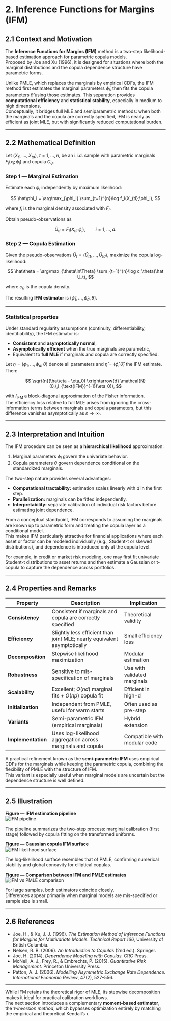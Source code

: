 # 2. Inference Functions for Margins (IFM)

## 2.1 Context and Motivation
The **Inference Functions for Margins (IFM)** method is a two-step
likelihood-based estimation approach for parametric copula models.  
Proposed by Joe and Xu (1996), it is designed for situations where both
the marginal distributions and the copula dependence structure have
parametric forms.

Unlike PMLE, which replaces the marginals by empirical CDFs,
the IFM method first estimates the marginal parameters $\hat\phi_i$,
then fits the copula parameters $\hat\theta$ using those estimates.
This separation provides **computational efficiency** and **statistical
stability**, especially in medium to high dimensions.  
Conceptually, it bridges full MLE and semiparametric methods: when both
the marginals and the copula are correctly specified, IFM is nearly as
efficient as joint MLE, but with significantly reduced computational
burden.

---

## 2.2 Mathematical Definition

Let $(X_{t1},\ldots,X_{td})$, $t=1,\ldots,n$, be an i.i.d. sample with
parametric marginals $F_i(x_i;\phi_i)$ and copula $C_\theta$.

### Step 1 — Marginal Estimation

Estimate each $\phi_i$ independently by maximum likelihood:

$$
\hat\phi_i
 = \arg\max_{\phi_i}
   \sum_{t=1}^{n}\log f_i(X_{ti};\phi_i),
$$

where $f_i$ is the marginal density associated with $F_i$.

Obtain pseudo-observations as

$$
\hat U_{ti} = F_i(X_{ti};\hat\phi_i), \qquad i=1,\ldots,d.
$$

### Step 2 — Copula Estimation

Given the pseudo-observations $\hat U_t=(\hat U_{t1},\ldots,\hat U_{td})$,
maximize the copula log-likelihood:

$$
\hat\theta
 = \arg\max_{\theta\in\Theta}
   \sum_{t=1}^{n}\log c_\theta(\hat U_t),
$$

where $c_\theta$ is the copula density.

The resulting **IFM estimator** is
$(\hat\phi_1,\ldots,\hat\phi_d,\hat\theta)$.

---

### Statistical properties

Under standard regularity assumptions (continuity, differentiability,
identifiability), the IFM estimator is:

- **Consistent** and **asymptotically normal**,  
- **Asymptotically efficient** when the true marginals are parametric,  
- Equivalent to **full MLE** if marginals and copula are correctly
  specified.

Let $\eta=(\phi_1,\ldots,\phi_d,\theta)$ denote all parameters and
$\hat\eta=(\hat\phi,\hat\theta)$ the IFM estimate.  
Then:

$$
\sqrt{n}(\hat\eta - \eta_0)
 \xrightarrow{d}
 \mathcal{N}(0,\,I_{\text{IFM}}^{-1}(\eta_0)),
$$

with $I_{\text{IFM}}$ a block-diagonal approximation of the Fisher
information.  
The efficiency loss relative to full MLE arises from ignoring the
cross-information terms between marginals and copula parameters, but
this difference vanishes asymptotically as $n\to\infty$.

---

## 2.3 Interpretation and Intuition

The IFM procedure can be seen as a **hierarchical likelihood**
approximation:

1. Marginal parameters $\phi_i$ govern the univariate behavior.  
2. Copula parameters $\theta$ govern dependence conditional on the
   standardized marginals.

The two-step nature provides several advantages:
- **Computational tractability:** estimation scales linearly with $d$ in
  the first step.  
- **Parallelization:** marginals can be fitted independently.  
- **Interpretability:** separate calibration of individual risk factors
  before estimating joint dependence.  

From a conceptual standpoint, IFM corresponds to assuming the marginals
are known up to parametric form and treating the copula layer as a
conditional model.  
This makes IFM particularly attractive for financial applications where
each asset or factor can be modeled individually (e.g., Student-t or
skewed distributions), and dependence is introduced only at the copula
level.

For example, in credit or market risk modeling, one may first fit
univariate Student-t distributions to asset returns and then estimate a
Gaussian or t-copula to capture the dependence across portfolios.

---

## 2.4 Properties and Remarks

| Property | Description | Implication |
|-----------|--------------|-------------|
| **Consistency** | Consistent if marginals and copula are correctly specified | Theoretical validity |
| **Efficiency** | Slightly less efficient than joint MLE; nearly equivalent asymptotically | Small efficiency loss |
| **Decomposition** | Stepwise likelihood maximization | Modular estimation |
| **Robustness** | Sensitive to mis-specification of marginals | Use with validated marginals |
| **Scalability** | Excellent; $O(nd)$ marginal fits + $O(np)$ copula fit | Efficient in high-d |
| **Initialization** | Independent from PMLE, useful for warm starts | Often used as pre-step |
| **Variants** | Semi-parametric IFM (empirical marginals) | Hybrid extension |
| **Implementation** | Uses log-likelihood aggregation across marginals and copula | Compatible with modular code |

A practical refinement known as the **semi-parametric IFM** uses
empirical CDFs for the marginals while keeping the parametric copula,
combining the flexibility of PMLE with the structure of IFM.  
This variant is especially useful when marginal models are uncertain but
the dependence structure is well defined.

---

## 2.5 Illustration

**Figure — IFM estimation pipeline**  
![IFM pipeline](../assets/figures/03_calibration/ifm_pipeline.svg)

The pipeline summarizes the two-step process: marginal calibration
(first stage) followed by copula fitting on the transformed uniforms.

**Figure — Gaussian copula IFM surface**  
![IFM likelihood surface](../assets/figures/03_calibration/ifm_gaussian_surface.svg)

The log-likelihood surface resembles that of PMLE, confirming numerical
stability and global concavity for elliptical copulas.

**Figure — Comparison between IFM and PMLE estimates**  
![IFM vs PMLE comparison](../assets/figures/03_calibration/ifm_vs_pseudo_mle.svg)

For large samples, both estimators coincide closely.  
Differences appear primarily when marginal models are mis-specified or
sample size is small.

---

## 2.6 References

- Joe, H., & Xu, J. J. (1996).
  *The Estimation Method of Inference Functions for Margins for
  Multivariate Models.*
  *Technical Report 166*, University of British Columbia.  
- Nelsen, R. B. (2006). *An Introduction to Copulas* (2nd ed.). Springer.  
- Joe, H. (2014). *Dependence Modeling with Copulas.* CRC Press.  
- McNeil, A. J., Frey, R., & Embrechts, P. (2015).
  *Quantitative Risk Management.* Princeton University Press.  
- Patton, A. J. (2006).
  *Modelling Asymmetric Exchange Rate Dependence.*
  *International Economic Review*, 47(2), 527–556.  

---

While IFM retains the theoretical rigor of MLE, its stepwise
decomposition makes it ideal for practical calibration workflows.  
The next section introduces a complementary **moment-based estimator**,
the *τ-inversion method*, which bypasses optimization entirely by
matching the empirical and theoretical Kendall’s τ.
